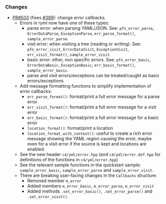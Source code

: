 ### Changes

- [PR#503](https://github.com/biojppm/rapidyaml/pull/503) (fixes [#399](https://github.com/biojppm/rapidyaml/issues/399)): change error callbacks.
  - Errors in ryml now have one of these types:
    - parse error: when parsing YAML/JSON. See: `pfn_error_parse`,  `ErrorDataParse`, `ExceptionParse`, `err_parse_format()`, `sample_error_parse`.
    - visit error: when visiting a tree (reading or writing). See: `pfn_error_visit`,  `ErrorDataVisit`, `ExceptionVisit`, `err_visit_format()`, `sample_error_visit`.
    - basic error: other, non specific errors. See: `pfn_error_basic`,  `ErrorDataBasic`, `ExceptionBasic`, `err_basic_format()`, `sample_error_basic`.
    - parse and visit errors/exceptions can be treated/caught as basic errors/exceptions
  - Add message formatting functions to simplify implementation of error callbacks:
    - `err_parse_format()`: format/print a full error message for a parse error
    - `err_visit_format()`: format/print a full error message for a visit error
    - `err_basic_format()`: format/print a full error message for a basic error
    - `location_format()`: format/print a location
    - `location_format_with_context()`: useful to create a rich error message showing the YAML region causing the error, maybe even for a visit error if the source is kept and locations are enabled. 
  - See the new header `c4/yml/error.hpp` (and `c4/yml/error.def.hpp` for definitions of the functions in `c4/yml/error.hpp`)
  - See the relevant sample functions in the quickstart sample: `sample_error_basic`, `sample_error_parse` and `sample_error_visit`.
  - There are breaking user-facing changes in the `Callbacks` structure:
    - Removed member `m_error `
    - Added members `m_error_basic`, `m_error_parse`, `m_error_visit`
    - Added methods `.set_error_basic()`, `.set_error_parse()` and `.set_error_visit()`.

